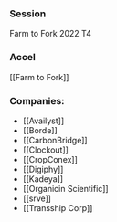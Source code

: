 
### Session
Farm to Fork 2022 T4

### Accel
[[Farm to Fork]]

### Companies:
- [[Availyst]]
- [[Borde]]
- [[CarbonBridge]]
- [[Clockout]]
- [[CropConex]]
- [[Digiphy]]
- [[Kadeya]]
- [[Organicin Scientific]]
- [[srve]]
- [[Transship Corp]]


